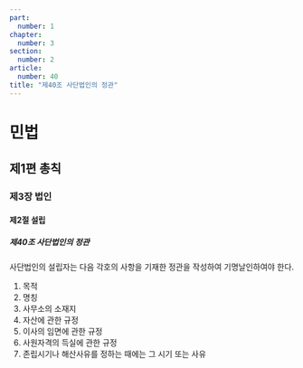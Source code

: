 ```yaml
---
part:
  number: 1
chapter:
  number: 3
section:
  number: 2
article:
  number: 40
title: "제40조 사단법인의 정관"
---
```

# 민법

## 제1편 총칙

### 제3장 법인

#### 제2절 설립

##### 제40조 사단법인의 정관

사단법인의 설립자는 다음 각호의 사항을 기재한 정관을 작성하여 기명날인하여야 한다.

1. 목적
2. 명칭
3. 사무소의 소재지
4. 자산에 관한 규정
5. 이사의 임면에 관한 규정
6. 사원자격의 득실에 관한 규정
7. 존립시기나 해산사유를 정하는 때에는 그 시기 또는 사유
